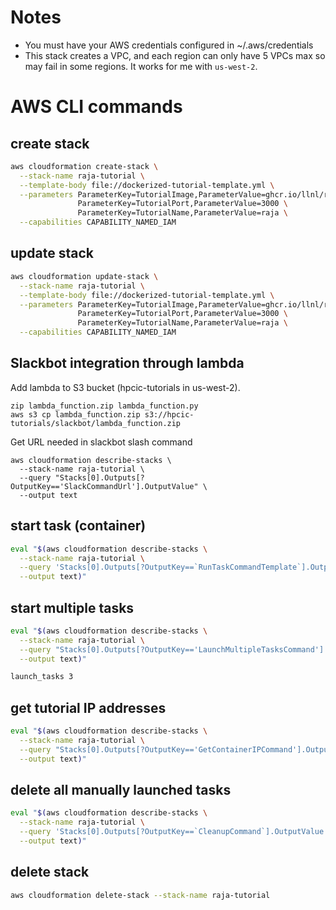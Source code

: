 # Notes
- You must have your AWS credentials configured in ~/.aws/credentials
- This stack creates a VPC, and each region can only have 5 VPCs max so may fail in some regions. It works for me with `us-west-2`.

# AWS CLI commands
## create stack
``` bash
aws cloudformation create-stack \
  --stack-name raja-tutorial \
  --template-body file://dockerized-tutorial-template.yml \
  --parameters ParameterKey=TutorialImage,ParameterValue=ghcr.io/llnl/raja-suite-tutorial/tutorial:latest \
               ParameterKey=TutorialPort,ParameterValue=3000 \
               ParameterKey=TutorialName,ParameterValue=raja \
  --capabilities CAPABILITY_NAMED_IAM
```

## update stack
``` bash
aws cloudformation update-stack \
  --stack-name raja-tutorial \
  --template-body file://dockerized-tutorial-template.yml \
  --parameters ParameterKey=TutorialImage,ParameterValue=ghcr.io/llnl/raja-suite-tutorial/tutorial:latest \
               ParameterKey=TutorialPort,ParameterValue=3000 \
               ParameterKey=TutorialName,ParameterValue=raja \
  --capabilities CAPABILITY_NAMED_IAM
```

## Slackbot integration through lambda
Add lambda to S3 bucket (hpcic-tutorials in us-west-2).
```
zip lambda_function.zip lambda_function.py
aws s3 cp lambda_function.zip s3://hpcic-tutorials/slackbot/lambda_function.zip
```

Get URL needed in slackbot slash command
```
aws cloudformation describe-stacks \
  --stack-name raja-tutorial \
  --query "Stacks[0].Outputs[?OutputKey=='SlackCommandUrl'].OutputValue" \
  --output text
```

## start task (container)
``` bash
eval "$(aws cloudformation describe-stacks \
  --stack-name raja-tutorial \
  --query 'Stacks[0].Outputs[?OutputKey==`RunTaskCommandTemplate`].OutputValue' \
  --output text)"
```

## start multiple tasks
``` bash
eval "$(aws cloudformation describe-stacks \
  --stack-name raja-tutorial \
  --query "Stacks[0].Outputs[?OutputKey=='LaunchMultipleTasksCommand'].OutputValue" \
  --output text)"

launch_tasks 3
```

## get tutorial IP addresses
``` bash
eval "$(aws cloudformation describe-stacks \
  --stack-name raja-tutorial \
  --query "Stacks[0].Outputs[?OutputKey=='GetContainerIPCommand'].OutputValue" \
  --output text)"
```

## delete all manually launched tasks
``` bash
eval "$(aws cloudformation describe-stacks \
  --stack-name raja-tutorial \
  --query 'Stacks[0].Outputs[?OutputKey==`CleanupCommand`].OutputValue' \
  --output text)"
```

## delete stack
``` bash
aws cloudformation delete-stack --stack-name raja-tutorial
```
